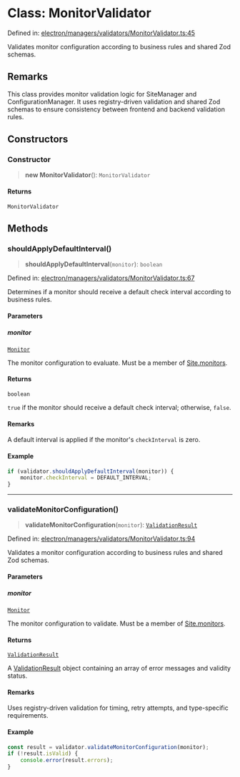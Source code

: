 # Class: MonitorValidator

Defined in: [electron/managers/validators/MonitorValidator.ts:45](https://github.com/Nick2bad4u/Uptime-Watcher/blob/main/electron/managers/validators/MonitorValidator.ts#L45)

Validates monitor configuration according to business rules and shared Zod
schemas.

## Remarks

This class provides monitor validation logic for SiteManager and
ConfigurationManager. It uses registry-driven validation and shared
Zod schemas to ensure consistency between frontend and backend validation
rules.

## Constructors

### Constructor

> **new MonitorValidator**(): `MonitorValidator`

#### Returns

`MonitorValidator`

## Methods

### shouldApplyDefaultInterval()

> **shouldApplyDefaultInterval**(`monitor`): `boolean`

Defined in: [electron/managers/validators/MonitorValidator.ts:67](https://github.com/Nick2bad4u/Uptime-Watcher/blob/main/electron/managers/validators/MonitorValidator.ts#L67)

Determines if a monitor should receive a default check interval according
to business rules.

#### Parameters

##### monitor

[`Monitor`](../../../../../shared/types/interfaces/Monitor.md)

The monitor configuration to evaluate. Must be a member
  of [Site.monitors](../../../../../shared/types/interfaces/Site.md#monitors).

#### Returns

`boolean`

`true` if the monitor should receive a default check interval;
  otherwise, `false`.

#### Remarks

A default interval is applied if the monitor's `checkInterval` is zero.

#### Example

```typescript
if (validator.shouldApplyDefaultInterval(monitor)) {
    monitor.checkInterval = DEFAULT_INTERVAL;
}
```

***

### validateMonitorConfiguration()

> **validateMonitorConfiguration**(`monitor`): [`ValidationResult`](../../interfaces/interfaces/ValidationResult.md)

Defined in: [electron/managers/validators/MonitorValidator.ts:94](https://github.com/Nick2bad4u/Uptime-Watcher/blob/main/electron/managers/validators/MonitorValidator.ts#L94)

Validates a monitor configuration according to business rules and shared
Zod schemas.

#### Parameters

##### monitor

[`Monitor`](../../../../../shared/types/interfaces/Monitor.md)

The monitor configuration to validate. Must be a member
  of [Site.monitors](../../../../../shared/types/interfaces/Site.md#monitors).

#### Returns

[`ValidationResult`](../../interfaces/interfaces/ValidationResult.md)

A [ValidationResult](../../interfaces/interfaces/ValidationResult.md) object containing an array of error
  messages and validity status.

#### Remarks

Uses registry-driven validation for timing, retry attempts, and
type-specific requirements.

#### Example

```typescript
const result = validator.validateMonitorConfiguration(monitor);
if (!result.isValid) {
    console.error(result.errors);
}
```
